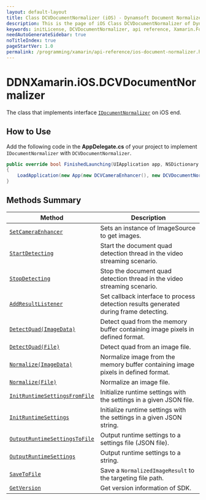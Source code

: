 ```yaml
---
layout: default-layout
title: Class DCVDocumentNormalizer (iOS) - Dynamsoft Document Normalizer Xamarin.Forms API Reference
description: This is the page of iOS Class DCVDocumentNormalizer of Dynamsoft Document Normalizer Xamarin.Forms SDK.
keywords: initLicense, DCVDocumentNormalizer, api reference, Xamarin.Forms
needAutoGenerateSidebar: true
noTitleIndex: true
pageStartVer: 1.0
permalink: /programming/xamarin/api-reference/ios-document-normalizer.html
---
```


# DDNXamarin.iOS.DCVDocumentNormalizer

The class that implements interface [`IDocumentNormalizer`](license-manager.md) on iOS end.

## How to Use

Add the following code in the **AppDelegate.cs** of your project to implement `IDocumentNormalizer` with `DCVDocumentNormalizer`.

```csharp
public override bool FinishedLaunching(UIApplication app, NSDictionary options)
{
    LoadApplication(new App(new DCVCameraEnhancer(), new DCVDocumentNormalizer(), new DCVLicenseManager()));
}
```

## Methods Summary

| Method | Description |
|--------|-------------|
| [`SetCameraEnhancer`](document-normalizer.md#setcameraenhancer) | Sets an instance of ImageSource to get images. |
| [`StartDetecting`](document-normalizer.md#startdetecting) | Start the document quad detection thread in the video streaming scenario. |
| [`StopDetecting`](document-normalizer.md#stopdetecting) | Stop the document quad detection thread in the video streaming scenario. |
| [`AddResultListener`](document-normalizer.md#addresultlistener) | Set callback interface to process detection results generated during frame detecting. |
| [`DetectQuad(ImageData)`](document-normalizer.md#detectquadimagedata) | Detect quad from the memory buffer containing image pixels in defined format. |
| [`DetectQuad(File)`](document-normalizer.md#detectquadfile) | Detect quad from an image file. |
| [`Normalize(ImageData)`](document-normalizer.md#normalizeimagedata) | Normalize image from the memory buffer containing image pixels in defined format. |
| [`Normalize(File)`](document-normalizer.md#normalizefile) | Normalize an image file. |
| [`InitRuntimeSettingsFromFile`](document-normalizer.md#initruntimesettingsfromfile) | Initialize runtime settings with the settings in a given JSON file. |
| [`InitRuntimeSettings`](document-normalizer.md#initruntimesettings) | Initialize runtime settings with the settings in a given JSON string. |
| [`OutputRuntimeSettingsToFile`](document-normalizer.md#outputruntimesettingstofile) | Output runtime settings to a settings file (JSON file). |
| [`OutputRuntimeSettings`](document-normalizer.md#outputruntimesettings) | Output runtime settings to a string. |
| [`SaveToFile`](document-normalizer.md#savetofile) | Save a `NormalizedImageResult` to the targeting file path. |
| [`GetVersion`](document-normalizer.md#getversion) | Get version information of SDK. |
